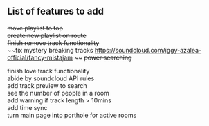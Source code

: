## List of features to add
~~move playlist to top~~  
~~create new playlist on route~~  
~~finish remove track functionality~~  
~~fix mystery breaking tracks https://soundcloud.com/iggy-azalea-official/fancy-mistajam  ~~
~~power searching~~  

finish love track functionality  
abide by soundcloud API rules  
add track preview to search  
see the number of people in a room  
add warning if track length > 10mins  
add time sync  
turn main page into porthole for active rooms  